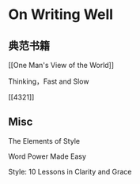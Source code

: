 # On Writing Well


## 典范书籍

[[One Man's View of the World]]

Thinking，Fast and Slow

[[4321]]


## Misc

The Elements of Style

Word Power Made Easy

Style: 10 Lessons in Clarity and Grace


